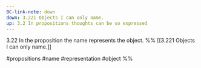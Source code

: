 ```yaml
---
BC-link-note: down
down: 3.221 Objects I can only name.
up: 3.2 In propositions thoughts can be so expressed
---
```

3.22 In the proposition the name represents the object.
%%
[[3.221 Objects I can only name.]]

#propositions #name #representation #object %%